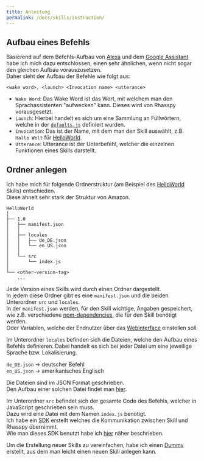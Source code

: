 ```yaml
---
title: Anleitung
permalink: /docs/skills/instruction/
---
```


## Aufbau eines Befehls

Basierend auf dem Befehls-Aufbau von [Alexa](./../evaluation/amazonalexa.md) und dem [Google Assistant](./../evaluation/googleassistant.md) habe ich mich dazu entschlossen, einen sehr ähnlichen, wenn nicht sogar den gleichen Aufbau vorauszusetzen.  
Daher sieht der Aufbau der Befehle wie folgt aus:

``<wake word>, <launch> <Invocation name> <utterance>``

- ``Wake Word``: Das Wake Word ist das Wort, mit welchem man den Sprachassistenten "aufwecken" kann. Dieses wird von Rhasspy vorausgesetzt.
- ``Launch``: Hierbei handelt es sich um eine Sammlung an Füllwörtern, welche in der [``defaults.js``](https://github.com/fwehn/pp-voiceassistant/blob/main/src/client/defaults.json) definiert wurden.
- ``Invocation``: Das ist der Name, mit dem man den Skill auswählt, z.B. ``Hallo Welt`` für [HelloWorld](https://github.com/fwehn/pp-voiceassistant/blob/main/src/server/public/HelloWorld/latest/src/index.js).
- ``Utterance``: Utterance ist der Unterbefehl, welcher die einzelnen Funktionen eines Skills darstellt.


## Ordner anlegen

Ich habe mich für folgende Ordnerstruktur (am Beispiel des [HelloWorld](https://github.com/fwehn/pp-voiceassistant/blob/main/src/server/public/HelloWorld/latest/src/index.js) Skills) entschieden.  
Diese ähnelt sehr stark der Struktur von Amazon.

```
HelloWorld   
│
├── 1.0
│   ├── manifest.json
│   │
│   ├── locales
│   │   ├── de_DE.json
│   │   └── en_US.json
│   │
│   └── src
│       └── index.js
│
└── <other-version-tag>
    ...
```

Jede Version eines Skills wird durch einen Ordner dargestellt.  
In jedem diese Ordner gibt es eine ``manifest.json`` und die beiden Unterordner ``src`` und ``locales``.  
In der ``manifest.json`` werden, für den Skill wichtige, Angaben gespeichert, wie z.B. verschiedene [npm-dependencies](https://docs.npmjs.com/cli/v7/configuring-npm/package-json#dependencies), die für den Skill benötigt werden.  
Oder Variablen, welche der Endnutzer über das [Webinterface](./../client/webinterface.md#config-variablen) einstellen soll.

Im Unterordner ``locales`` befinden sich die Dateien, welche den Aufbau eines Befehls definieren. Dabei handelt es sich bei jeder Datei um eine jeweilige Sprache bzw. Lokalisierung.

``de_DE.json`` -> deutscher Befehl  
``en_US.json`` -> amerikanisches Englisch

Die Dateien sind im JSON Format geschrieben.  
Den Aufbau einer solchen Datei findet man [hier](./locales.md).

Im Unterordner ``src`` befindet sich der gesamte Code des Befehls, welcher in JavaScript geschrieben sein muss.  
Dazu wird eine Datei mit dem Namen ``index.js`` benötigt.  
Ich habe ein [SDK](https://github.com/fwehn/pp-voiceassistant/tree/main/src/sdk) erstellt welches die Kommunikation zwischen Skill und Rhasspy übernimmt.  
Wie man dieses SDK benutzt habe ich [hier](./sdk.md) näher beschrieben.

Um die Erstellung neuer Skills zu vereinfachen, habe ich einen [Dummy](https://github.com/fwehn/pp-voiceassistant/tree/main/src/server/public/_dummy) erstellt, aus dem man leicht einen neuen Skill anlegen kann.  
